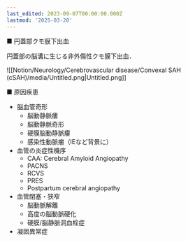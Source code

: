 ```yaml
---
last_edited: 2023-09-07T00:00:00.000Z
lastmod: '2025-03-20'
---
```





■ 円蓋部クモ膜下出血

円蓋部の脳溝に生じる非外傷性クモ膜下出血．

![[Notion/Neurology/Cerebrovascular disease/Convexal SAH (cSAH)/media/Untitled.png|Untitled.png]]

■ 原因疾患

- 脳血管奇形
    - 脳動静脈瘻
    - 脳動静脈奇形
    - 硬膜脳動静脈瘻
    - 感染性動脈瘤（IEなど背景に）
- 血管の炎症性機序
    - CAA: Cerebral Amyloid Angiopathy
    - PACNS
    - RCVS
    - PRES
    - Postpartum cerebral angiopathy
- 血管閉塞・狭窄
    - 脳動脈解離
    - 高度の脳動脈硬化
    - 硬膜/脳静脈洞血栓症
- 凝固異常症
